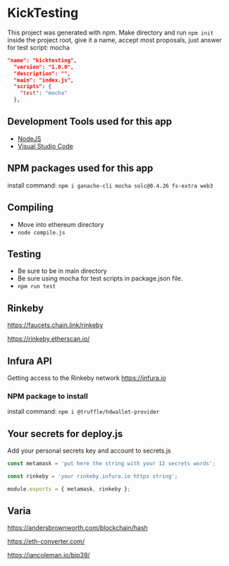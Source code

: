 # KickTesting

This project was generated with npm.
Make directory and run `npm init` inside the project root, give it a name, accept most proposals, just answer for test script: mocha

```json
"name": "kicktesting",
  "version": "1.0.0",
  "description": "",
  "main": "index.js",
  "scripts": {
    "test": "mocha"
  },
```

## Development Tools used for this app

- [NodeJS](https://nodejs.org/)
- [Visual Studio Code](https://code.visualstudio.com/)

## NPM packages used for this app

install command:
`npm i ganache-cli mocha solc@0.4.26 fs-extra web3`

## Compiling

- Move into ethereum directory
- `node compile.js`

## Testing

- Be sure to be in main directory
- Be sure using mocha for test scripts in package.json file.
- `npm run test`

## Rinkeby

https://faucets.chain.link/rinkeby

https://rinkeby.etherscan.io/

## Infura API

Getting access to the Rinkeby network
https://infura.io

### NPM package to install

install command:
`npm i @truffle/hdwallet-provider`

## Your secrets for deploy.js

Add your personal secrets key and account to secrets.js

```js
const metamask = 'put here the string with your 12 secrets words';

const rinkeby = 'your rinkeby.infura.io https string';

module.exports = { metamask, rinkeby };
```

## Varia

https://andersbrownworth.com/blockchain/hash

https://eth-converter.com/

https://iancoleman.io/bip39/
